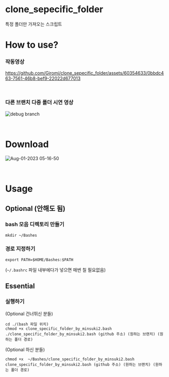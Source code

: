 # clone_sepecific_folder
특정 폴더만 가져오는 스크립트

# How to use?
### 작동영상
https://github.com/Giromi/clone_sepecific_folder/assets/60354633/0bbdc463-7561-46b8-bef9-22022d677013

<br>

### 다른 브랜치 다중 폴더 시연 영상
![debug branch](https://github.com/Giromi/clone_sepecific_folder/assets/60354633/b4f52aa0-e922-451c-9061-ebf330226f12)

<br>

# Download
![Aug-01-2023 05-16-50](https://github.com/Giromi/clone_sepecific_folder/assets/60354633/0353e568-a851-4f64-accf-ae2c65c839c6)

<br>

# Usage


## Optional (안해도 됨)

### bash 모음 디렉토리 만들기
```shell
mkdir ~/Bashes
```

### 경로 지정하기

```shell
export PATH=$HOME/Bashes:$PATH
```

(`~/.bashrc` 파일 내부에다가 넣으면 매번 칠 필요없음)

## Essential

### 실행하기


(Optional 건너뛰신 분들)
```shell
cd ./(bash 파일 위치)
chmod +x clone_specific_folder_by_minsuki2.bash
./clone_specific_folder_by_minsuki2.bash (github 주소) (원하는 브랜치) (원하는 폴더 경로)
```


(Optional 하신 분들)
```shell
chmod +x  ~/Bashes/clone_specific_folder_by_minsuki2.bash
clone_specific_folder_by_minsuki2.bash (github 주소) (원하는 브랜치) (원하는 폴더 경로)
```
